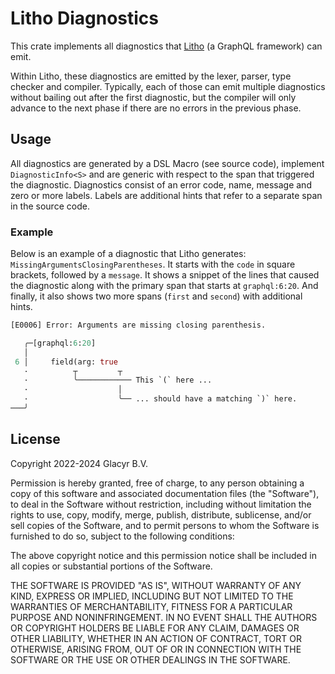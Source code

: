 # Litho Diagnostics

This crate implements all diagnostics that [Litho](https://litho.dev) (a GraphQL
framework) can emit.

Within Litho, these diagnostics are emitted by the lexer, parser, type checker
and compiler. Typically, each of those can emit multiple diagnostics without
bailing out after the first diagnostic, but the compiler will only advance to
the next phase if there are no errors in the previous phase.

## Usage

All diagnostics are generated by a DSL Macro (see source code), implement
`DiagnosticInfo<S>` and are generic with respect to the span that triggered
the diagnostic. Diagnostics consist of an error code, name, message and zero or
more labels. Labels are additional hints that refer to a separate span in the
source code.

### Example

Below is an example of a diagnostic that Litho generates:
`MissingArgumentsClosingParentheses`. It starts with the `code` in square
brackets, followed by a `message`. It shows a snippet of the lines that caused
the diagnostic along with the primary span that starts at `graphql:6:20`. And
finally, it also shows two more spans (`first` and `second`) with additional
hints.

```graphql
[E0006] Error: Arguments are missing closing parenthesis.

   ╭─[graphql:6:20]
   │
 6 │     field(arg: true
   ·          ┬         ┬
   ·          ╰──────────── This `(` here ...
   ·                    │
   ·                    ╰── ... should have a matching `)` here.
───╯
```

## License

Copyright 2022-2024 Glacyr B.V.

Permission is hereby granted, free of charge, to any person obtaining a copy of this software and associated documentation files (the "Software"), to deal in the Software without restriction, including without limitation the rights to use, copy, modify, merge, publish, distribute, sublicense, and/or sell copies of the Software, and to permit persons to whom the Software is furnished to do so, subject to the following conditions:

The above copyright notice and this permission notice shall be included in all copies or substantial portions of the Software.

THE SOFTWARE IS PROVIDED "AS IS", WITHOUT WARRANTY OF ANY KIND, EXPRESS OR IMPLIED, INCLUDING BUT NOT LIMITED TO THE WARRANTIES OF MERCHANTABILITY, FITNESS FOR A PARTICULAR PURPOSE AND NONINFRINGEMENT. IN NO EVENT SHALL THE AUTHORS OR COPYRIGHT HOLDERS BE LIABLE FOR ANY CLAIM, DAMAGES OR OTHER LIABILITY, WHETHER IN AN ACTION OF CONTRACT, TORT OR OTHERWISE, ARISING FROM, OUT OF OR IN CONNECTION WITH THE SOFTWARE OR THE USE OR OTHER DEALINGS IN THE SOFTWARE.
